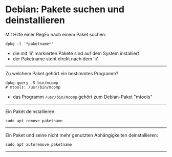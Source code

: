 # Debian: Pakete suchen und deinstallieren

Mit Hilfe einer RegEx nach einem Paket suchen:
```
dpkg -l '*paketname*'
```
* die mit 'ii' markierten Pakete sind auf dem System installiert
* der Paketname steht direkt nach dem 'ii'

---

Zu welchem Paket gehört ein bestimmtes Programm?
```
dpkg-query -S bin/mcomp
# mtools: /usr/bin/mcomp
```
* das Programm `/usr/bin/mcomp` gehört zum Debian-Paket "mtools"

---

Ein Paket deinstallieren:
```
sudo apt remove paketname
```

---

Ein Paket und seine nicht mehr genutzten Abhängigkeiten deinstallieren:
```
sudo apt autoremove paketname
```

---
